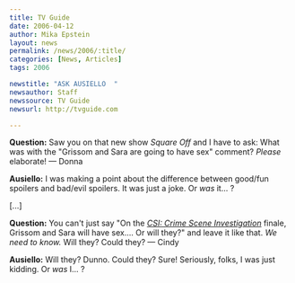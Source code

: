 ```yaml
---
title: TV Guide
date: 2006-04-12
author: Mika Epstein
layout: news
permalink: /news/2006/:title/
categories: [News, Articles]
tags: 2006

newstitle: "ASK AUSIELLO  "
newsauthor: Staff  
newssource: TV Guide  
newsurl: http://tvguide.com  

---
```


**Question:** Saw you on that new show *Square Off* and I have to ask: What was with the "Grissom and Sara are going to have sex" comment? *Please* elaborate! &#8212; Donna

**Ausiello:** I was making a point about the difference between good/fun spoilers and bad/evil spoilers. It was just a joke. Or *was* it... ?

[...]

**Question:** You can't just say "On the *<U>CSI: Crime Scene Investigation</U>* finale, Grissom and Sara will have sex.... Or will they?" and leave it like that. *We need to know.* Will they? Could they? &#8212; Cindy

**Ausiello:** Will they? Dunno. Could they? Sure! Seriously, folks, I was just kidding. Or *was* I... ? 

